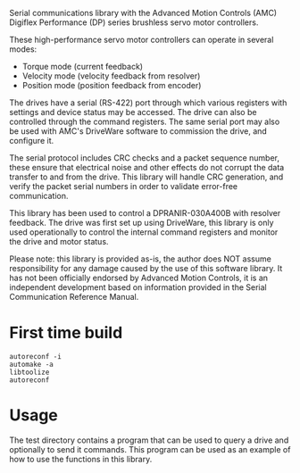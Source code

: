 Serial communications library with the Advanced Motion Controls (AMC) Digiflex
Performance (DP) series brushless servo motor controllers. 

These high-performance servo motor controllers can operate in several modes:

+ Torque mode (current feedback)
+ Velocity mode (velocity feedback from resolver)
+ Position mode (position feedback from encoder)

The drives have a serial (RS-422) port through which various registers with
settings and device status may be accessed. The drive can also be controlled
through the command registers. The same serial port may also be used with AMC's
DriveWare software to commission the drive, and configure it.

The serial protocol includes CRC checks and a packet sequence number, these
ensure that electrical noise and other effects do not corrupt the data transfer
to and from the drive. This library will handle CRC generation, and verify the
packet serial numbers in order to validate error-free communication.

This library has been used to control a DPRANIR-030A400B with resolver
feedback. The drive was first set up using DriveWare, this library is only used
operationally to control the internal command registers and monitor the drive
and motor status.

Please note: this library is provided as-is, the author does NOT assume
responsibility for any damage caused by the use of this software library. It
has not been officially endorsed by Advanced Motion Controls, it is an
independent development based on information provided in the Serial
Communication Reference Manual.

First time build
================

	autoreconf -i
	automake -a
	libtoolize
	autoreconf

Usage
=====

The test directory contains a program that can be used to query a drive and
optionally to send it commands. This program can be used as an example of how
to use the functions in this library.

